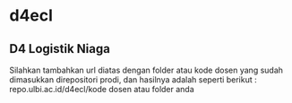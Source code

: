 # d4ecl

## D4 Logistik Niaga

Silahkan tambahkan url diatas dengan folder atau kode dosen yang sudah dimasukkan direpositori prodi, dan hasilnya adalah seperti berikut : repo.ulbi.ac.id/d4ecl/kode dosen atau folder anda
